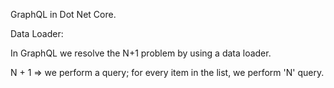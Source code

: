 GraphQL in Dot Net Core.

Data Loader: 

In GraphQL we resolve the N+1 problem by using a data loader.

N + 1 => we perform a query; for every item in the list, we perform 'N' query.
